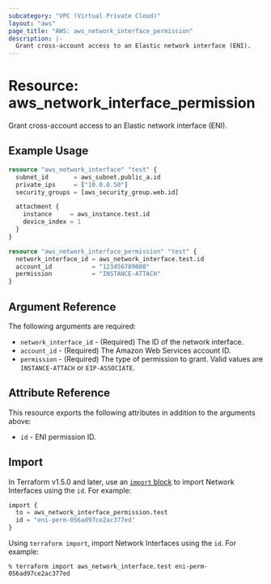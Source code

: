 ```yaml
---
subcategory: "VPC (Virtual Private Cloud)"
layout: "aws"
page_title: "AWS: aws_network_interface_permission"
description: |-
  Grant cross-account access to an Elastic network interface (ENI).
---
```


# Resource: aws_network_interface_permission

Grant cross-account access to an Elastic network interface (ENI).

## Example Usage

```terraform
resource "aws_network_interface" "test" {
  subnet_id       = aws_subnet.public_a.id
  private_ips     = ["10.0.0.50"]
  security_groups = [aws_security_group.web.id]

  attachment {
    instance     = aws_instance.test.id
    device_index = 1
  }
}

resource "aws_network_interface_permission" "test" {
  network_interface_id = aws_network_interface.test.id
  account_id           = "123456789000"
  permission           = "INSTANCE-ATTACH"
}
```

## Argument Reference

The following arguments are required:

* `network_interface_id` - (Required) The ID of the network interface.
* `account_id` - (Required) The Amazon Web Services account ID.
* `permission` - (Required) The type of permission to grant. Valid values are `INSTANCE-ATTACH` or `EIP-ASSOCIATE`.

## Attribute Reference

This resource exports the following attributes in addition to the arguments above:

* `id` - ENI permission ID.

## Import

In Terraform v1.5.0 and later, use an [`import` block](https://developer.hashicorp.com/terraform/language/import) to import Network Interfaces using the `id`. For example:

```terraform
import {
  to = aws_network_interface_permission.test
  id = "eni-perm-056ad97ce2ac377ed"
}
```

Using `terraform import`, import Network Interfaces using the `id`. For example:

```console
% terraform import aws_network_interface.test eni-perm-056ad97ce2ac377ed
```

